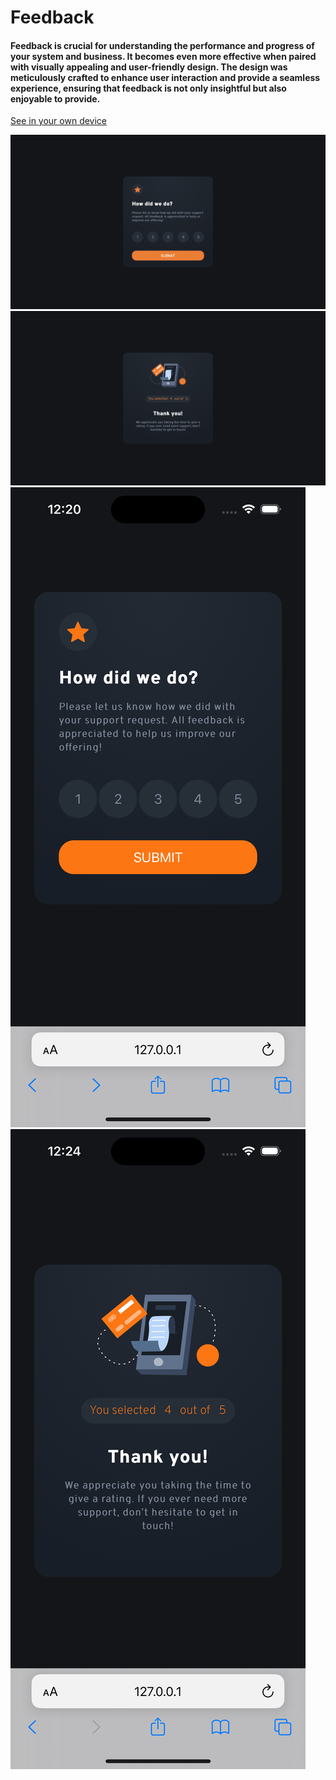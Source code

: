 <h1>Feedback</h1>
<h4>Feedback is crucial for understanding the performance and progress of your system and business. It becomes even more effective when paired with visually appealing and user-friendly design. The design was meticulously crafted to enhance user interaction and provide a seamless experience, ensuring that feedback is not only insightful but also enjoyable to provide.</h4>
<a href="https://musical-marzipan-e25e3d.netlify.app">See in your own device</a>

<img src="/assets/images/desktop-rate.png"></img>
<img src="/assets/images/desktop-feedback.png"></img>
<img src="/assets/images/mobile-rate.png"></img>
<img src="/assets/images/mobile-feedback.png"></img>
